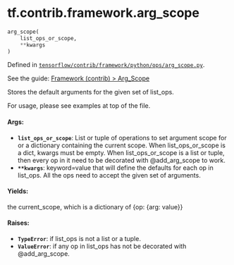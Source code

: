<div itemscope itemtype="http://developers.google.com/ReferenceObject">
<meta itemprop="name" content="tf.contrib.framework.arg_scope" />
</div>

# tf.contrib.framework.arg_scope

``` python
arg_scope(
    list_ops_or_scope,
    **kwargs
)
```



Defined in [`tensorflow/contrib/framework/python/ops/arg_scope.py`](https://www.tensorflow.org/code/tensorflow/contrib/framework/python/ops/arg_scope.py).

See the guide: [Framework (contrib) > Arg_Scope](../../../../../api_guides/python/contrib.framework.md#Arg_Scope)

Stores the default arguments for the given set of list_ops.

For usage, please see examples at top of the file.

#### Args:

* <b>`list_ops_or_scope`</b>: List or tuple of operations to set argument scope for or
    a dictionary containing the current scope. When list_ops_or_scope is a
    dict, kwargs must be empty. When list_ops_or_scope is a list or tuple,
    then every op in it need to be decorated with @add_arg_scope to work.
* <b>`**kwargs`</b>: keyword=value that will define the defaults for each op in
            list_ops. All the ops need to accept the given set of arguments.


#### Yields:

the current_scope, which is a dictionary of {op: {arg: value}}

#### Raises:

* <b>`TypeError`</b>: if list_ops is not a list or a tuple.
* <b>`ValueError`</b>: if any op in list_ops has not be decorated with @add_arg_scope.